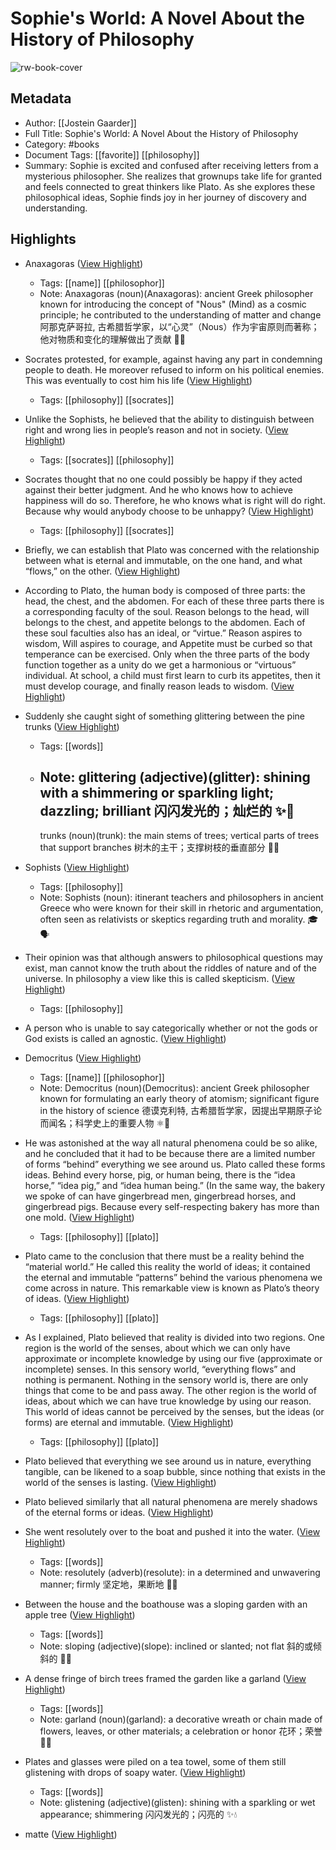 # Sophie's World: A Novel About the History of Philosophy

![rw-book-cover](https://readwise-assets.s3.amazonaws.com/media/reader/parsed_document_assets/211517474/jZGZuoe2ZDSKFYKbCh5QbjWUba3SSBpercRO1QSbgBg-cover-cover.jpeg)

## Metadata
- Author: [[Jostein Gaarder]]
- Full Title: Sophie's World: A Novel About the History of Philosophy
- Category: #books
- Document Tags: [[favorite]] [[philosophy]] 
- Summary: Sophie is excited and confused after receiving letters from a mysterious philosopher. She realizes that grownups take life for granted and feels connected to great thinkers like Plato. As she explores these philosophical ideas, Sophie finds joy in her journey of discovery and understanding.

## Highlights
- Anaxagoras ([View Highlight](https://read.readwise.io/read/01jfa687178p1jtmhw64r975cw))
    - Tags: [[name]] [[philosophor]] 
    - Note: Anaxagoras (noun)(Anaxagoras): ancient Greek philosopher known for introducing the concept of "Nous" (Mind) as a cosmic principle; he contributed to the understanding of matter and change 阿那克萨哥拉, 古希腊哲学家，以“心灵”（Nous）作为宇宙原则而著称；他对物质和变化的理解做出了贡献 🧠📜

- Socrates protested, for example, against having any part in condemning people to death. He moreover refused to inform on his political enemies. This was eventually to cost him his life ([View Highlight](https://read.readwise.io/read/01jczsmsegrhfzv9n114hakseb))
    - Tags: [[philosophy]] [[socrates]] 

- Unlike the Sophists, he believed that the ability to distinguish between right and wrong lies in people’s reason and not in society. ([View Highlight](https://read.readwise.io/read/01jdes2h3tqy5dt7h6fvcxgv03))
    - Tags: [[socrates]] [[philosophy]] 

- Socrates thought that no one could possibly be happy if they acted against their better judgment. And he who knows how to achieve happiness will do so. Therefore, he who knows what is right will do right. Because why would anybody choose to be unhappy? ([View Highlight](https://read.readwise.io/read/01jdes58kf3wmf1d623xykytp0))
    - Tags: [[philosophy]] [[socrates]] 

- Briefly, we can establish that Plato was concerned with the relationship between what is eternal and immutable, on the one hand, and what “flows,” on the other. ([View Highlight](https://read.readwise.io/read/01jr867vexsk0gksjq76agk5mg))

- According to Plato, the human body is composed of three parts: the head, the chest, and the abdomen. For each of these three parts there is a corresponding faculty of the soul. Reason belongs to the head, will belongs to the chest, and appetite belongs to the abdomen. Each of these soul faculties also has an ideal, or “virtue.” Reason aspires to wisdom, Will aspires to courage, and Appetite must be curbed so that temperance can be exercised. Only when the three parts of the body function together as a unity do we get a harmonious or “virtuous” individual. At school, a child must first learn to curb its appetites, then it must develop courage, and finally reason leads to wisdom. ([View Highlight](https://read.readwise.io/read/01jnb8a4f01r76va010w93z8q7))

- Suddenly she caught sight of something glittering between the pine trunks ([View Highlight](https://read.readwise.io/read/01jvaa2te526f8gssfsn1cd7rh))
    - Tags: [[words]] 
    - Note: glittering (adjective)(glitter): shining with a shimmering or sparkling light; dazzling; brilliant 闪闪发光的；灿烂的 ✨🌟
      ---
      trunks (noun)(trunk): the main stems of trees; vertical parts of trees that support branches 树木的主干；支撑树枝的垂直部分 🌲🌳

- Sophists ([View Highlight](https://read.readwise.io/read/01jcjr333ae6vm3k37gzeb8a2t))
    - Tags: [[philosophy]] 
    - Note: Sophists (noun): itinerant teachers and philosophers in ancient Greece who were known for their skill in rhetoric and argumentation, often seen as relativists or skeptics regarding truth and morality. 🎓🗣️

- Their opinion was that although answers to philosophical questions may exist, man cannot know the truth about the riddles of nature and of the universe. In philosophy a view like this is called skepticism. ([View Highlight](https://read.readwise.io/read/01jcn4x3xwrb54j096yrfpvggk))
    - Tags: [[philosophy]] 

- A person who is unable to say categorically whether or not the gods or God exists is called an agnostic. ([View Highlight](https://read.readwise.io/read/01jcn516qvzhkh4syabqqxaxch))

- Democritus ([View Highlight](https://read.readwise.io/read/01jfba22650wpfbhvwrpzzqy97))
    - Tags: [[name]] [[philosophor]] 
    - Note: Democritus (noun)(Democritus): ancient Greek philosopher known for formulating an early theory of atomism; significant figure in the history of science 德谟克利特, 古希腊哲学家，因提出早期原子论而闻名；科学史上的重要人物 ⚛️📜

- He was astonished at the way all natural phenomena could be so alike, and he concluded that it had to be because there are a limited number of forms “behind” everything we see around us. Plato called these forms ideas. Behind every horse, pig, or human being, there is the “idea horse,” “idea pig,” and “idea human being.” (In the same way, the bakery we spoke of can have gingerbread men, gingerbread horses, and gingerbread pigs. Because every self-respecting bakery has more than one mold. ([View Highlight](https://read.readwise.io/read/01jgebth9pmn3jzy97jv8ma4ea))
    - Tags: [[philosophy]] [[plato]] 

- Plato came to the conclusion that there must be a reality behind the “material world.” He called this reality the world of ideas; it contained the eternal and immutable “patterns” behind the various phenomena we come across in nature. This remarkable view is known as Plato’s theory of ideas. ([View Highlight](https://read.readwise.io/read/01jgec07hbe6tap6eb38ppzjcj))
    - Tags: [[philosophy]] [[plato]] 

- As I explained, Plato believed that reality is divided into two regions.
  One region is the world of the senses, about which we can only have approximate or incomplete knowledge by using our five (approximate or incomplete) senses. In this sensory world, “everything flows” and nothing is permanent. Nothing in the sensory world is, there are only things that come to be and pass away.
  The other region is the world of ideas, about which we can have true knowledge by using our reason. This world of ideas cannot be perceived by the senses, but the ideas (or forms) are eternal and immutable. ([View Highlight](https://read.readwise.io/read/01jgc48v25haykcfwgexgjpvfs))
    - Tags: [[philosophy]] [[plato]] 

- Plato believed that everything we see around us in nature, everything tangible, can be likened to a soap bubble, since nothing that exists in the world of the senses is lasting. ([View Highlight](https://read.readwise.io/read/01jjfhmrg210tqcs9fr3jv3v7e))

- Plato believed similarly that all natural phenomena are merely shadows of the eternal forms or ideas. ([View Highlight](https://read.readwise.io/read/01jk32fv6sh12cmarbzc5n589p))

- She went resolutely over to the boat and pushed it into the water. ([View Highlight](https://read.readwise.io/read/01jvcn8084j0k4bbsp8xjte7zf))
    - Tags: [[words]] 
    - Note: resolutely (adverb)(resolute): in a determined and unwavering manner; firmly 坚定地，果断地 💪🚀

- Between the house and the boathouse was a sloping garden with an apple tree ([View Highlight](https://read.readwise.io/read/01jw4mb4jce85gt1sc817f7cp1))
    - Tags: [[words]] 
    - Note: sloping (adjective)(slope): inclined or slanted; not flat 斜的或倾斜的 🌄🌱

- A dense fringe of birch trees framed the garden like a garland ([View Highlight](https://read.readwise.io/read/01jw4mc5ptfmjtw2vvgwrf2qaa))
    - Tags: [[words]] 
    - Note: garland (noun)(garland): a decorative wreath or chain made of flowers, leaves, or other materials; a celebration or honor 花环；荣誉 👑🌸

- Plates and glasses were piled on a tea towel, some of them still glistening with drops of soapy water. ([View Highlight](https://read.readwise.io/read/01jw4mfjh7gkvdw97kvkk21vsz))
    - Tags: [[words]] 
    - Note: glistening (adjective)(glisten): shining with a sparkling or wet appearance; shimmering 闪闪发光的；闪亮的 ✨💧

- matte ([View Highlight](https://read.readwise.io/read/01jw4mm6dr3zqzpt3vb2fnasad))

